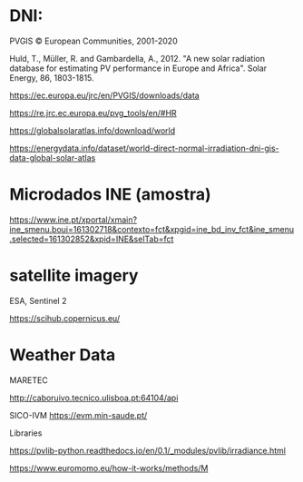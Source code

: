 # DNI: 

PVGIS © European Communities, 2001-2020

Huld, T., Müller, R. and Gambardella, A., 2012. "A new solar radiation database for estimating PV performance in Europe and Africa". Solar Energy, 86, 1803-1815.

https://ec.europa.eu/jrc/en/PVGIS/downloads/data

https://re.jrc.ec.europa.eu/pvg_tools/en/#HR

https://globalsolaratlas.info/download/world

https://energydata.info/dataset/world-direct-normal-irradiation-dni-gis-data-global-solar-atlas

# Microdados INE (amostra)

https://www.ine.pt/xportal/xmain?ine_smenu.boui=161302718&contexto=fct&xpgid=ine_bd_inv_fct&ine_smenu.selected=161302852&xpid=INE&selTab=fct

# satellite imagery 

ESA, Sentinel 2 

https://scihub.copernicus.eu/

# Weather Data

MARETEC

http://caboruivo.tecnico.ulisboa.pt:64104/api

SICO-IVM
https://evm.min-saude.pt/

Libraries

https://pvlib-python.readthedocs.io/en/0.1/_modules/pvlib/irradiance.html

https://www.euromomo.eu/how-it-works/methods/M
